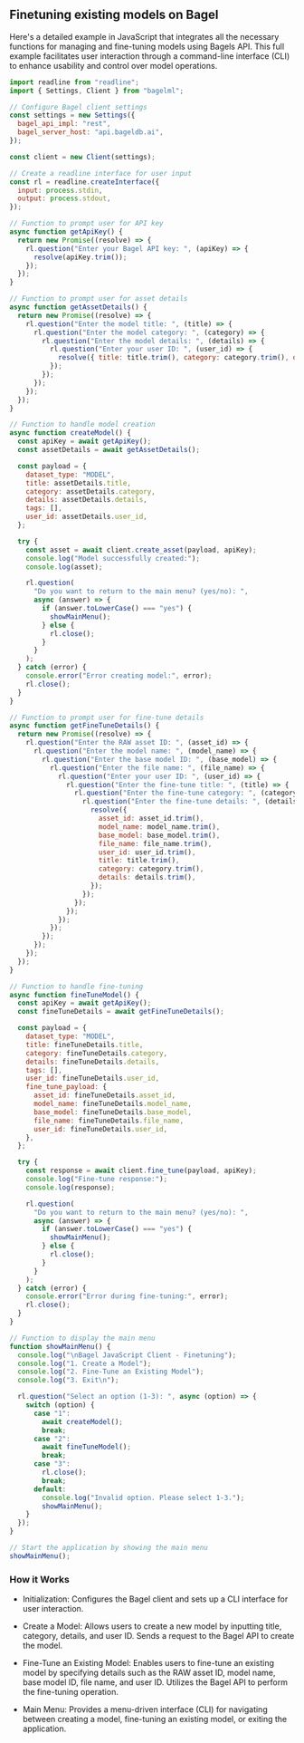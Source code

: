 
## Finetuning existing models on Bagel 

Here's a detailed example in JavaScript that integrates all the necessary functions for managing and fine-tuning models using Bagels API. This full example facilitates user interaction through a command-line interface (CLI) to enhance usability and control over model operations.


```js
import readline from "readline";
import { Settings, Client } from "bagelml";

// Configure Bagel client settings
const settings = new Settings({
  bagel_api_impl: "rest",
  bagel_server_host: "api.bageldb.ai",
});

const client = new Client(settings);

// Create a readline interface for user input
const rl = readline.createInterface({
  input: process.stdin,
  output: process.stdout,
});

// Function to prompt user for API key
async function getApiKey() {
  return new Promise((resolve) => {
    rl.question("Enter your Bagel API key: ", (apiKey) => {
      resolve(apiKey.trim());
    });
  });
}

// Function to prompt user for asset details
async function getAssetDetails() {
  return new Promise((resolve) => {
    rl.question("Enter the model title: ", (title) => {
      rl.question("Enter the model category: ", (category) => {
        rl.question("Enter the model details: ", (details) => {
          rl.question("Enter your user ID: ", (user_id) => {
            resolve({ title: title.trim(), category: category.trim(), details: details.trim(), user_id: user_id.trim() });
          });
        });
      });
    });
  });
}

// Function to handle model creation
async function createModel() {
  const apiKey = await getApiKey();
  const assetDetails = await getAssetDetails();

  const payload = {
    dataset_type: "MODEL",
    title: assetDetails.title,
    category: assetDetails.category,
    details: assetDetails.details,
    tags: [],
    user_id: assetDetails.user_id,
  };

  try {
    const asset = await client.create_asset(payload, apiKey);
    console.log("Model successfully created:");
    console.log(asset);

    rl.question(
      "Do you want to return to the main menu? (yes/no): ",
      async (answer) => {
        if (answer.toLowerCase() === "yes") {
          showMainMenu();
        } else {
          rl.close();
        }
      }
    );
  } catch (error) {
    console.error("Error creating model:", error);
    rl.close();
  }
}

// Function to prompt user for fine-tune details
async function getFineTuneDetails() {
  return new Promise((resolve) => {
    rl.question("Enter the RAW asset ID: ", (asset_id) => {
      rl.question("Enter the model name: ", (model_name) => {
        rl.question("Enter the base model ID: ", (base_model) => {
          rl.question("Enter the file name: ", (file_name) => {
            rl.question("Enter your user ID: ", (user_id) => {
              rl.question("Enter the fine-tune title: ", (title) => {
                rl.question("Enter the fine-tune category: ", (category) => {
                  rl.question("Enter the fine-tune details: ", (details) => {
                    resolve({
                      asset_id: asset_id.trim(),
                      model_name: model_name.trim(),
                      base_model: base_model.trim(),
                      file_name: file_name.trim(),
                      user_id: user_id.trim(),
                      title: title.trim(),
                      category: category.trim(),
                      details: details.trim(),
                    });
                  });
                });
              });
            });
          });
        });
      });
    });
  });
}

// Function to handle fine-tuning
async function fineTuneModel() {
  const apiKey = await getApiKey();
  const fineTuneDetails = await getFineTuneDetails();

  const payload = {
    dataset_type: "MODEL",
    title: fineTuneDetails.title,
    category: fineTuneDetails.category,
    details: fineTuneDetails.details,
    tags: [],
    user_id: fineTuneDetails.user_id,
    fine_tune_payload: {
      asset_id: fineTuneDetails.asset_id,
      model_name: fineTuneDetails.model_name,
      base_model: fineTuneDetails.base_model,
      file_name: fineTuneDetails.file_name,
      user_id: fineTuneDetails.user_id,
    },
  };

  try {
    const response = await client.fine_tune(payload, apiKey);
    console.log("Fine-tune response:");
    console.log(response);

    rl.question(
      "Do you want to return to the main menu? (yes/no): ",
      async (answer) => {
        if (answer.toLowerCase() === "yes") {
          showMainMenu();
        } else {
          rl.close();
        }
      }
    );
  } catch (error) {
    console.error("Error during fine-tuning:", error);
    rl.close();
  }
}

// Function to display the main menu
function showMainMenu() {
  console.log("\nBagel JavaScript Client - Finetuning");
  console.log("1. Create a Model");
  console.log("2. Fine-Tune an Existing Model");
  console.log("3. Exit\n");

  rl.question("Select an option (1-3): ", async (option) => {
    switch (option) {
      case "1":
        await createModel();
        break;
      case "2":
        await fineTuneModel();
        break;
      case "3":
        rl.close();
        break;
      default:
        console.log("Invalid option. Please select 1-3.");
        showMainMenu();
    }
  });
}

// Start the application by showing the main menu
showMainMenu();

```


### How it Works
- Initialization: Configures the Bagel client and sets up a CLI interface for user interaction.

- Create a Model: Allows users to create a new model by inputting title, category, details, and user ID. Sends a request to the Bagel API to create the model.

- Fine-Tune an Existing Model: Enables users to fine-tune an existing model by specifying details such as the RAW asset ID, model name, base model ID, file name, and user ID. Utilizes the Bagel API to perform the fine-tuning operation.

- Main Menu: Provides a menu-driven interface (CLI) for navigating between creating a model, fine-tuning an existing model, or exiting the application.